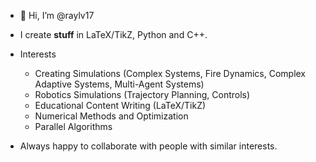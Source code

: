 - 👋 Hi, I’m @raylv17
- I create **stuff** in LaTeX/TikZ, Python and C++.

- Interests
  - Creating Simulations (Complex Systems, Fire Dynamics, Complex Adaptive Systems, Multi-Agent Systems)
  - Robotics Simulations (Trajectory Planning, Controls)
  - Educational Content Writing (LaTeX/TikZ)
  - Numerical Methods and Optimization
  - Parallel Algorithms
    
- Always happy to collaborate with people with similar interests.
<!---
% - 📫 How to reach me: rafayalvi17@protonmail.com
raylv17/raylv17 is a ✨ special ✨ repository because its `README.md` (this file) appears on your GitHub profile.
You can click the Preview link to take a look at your changes.
--->

